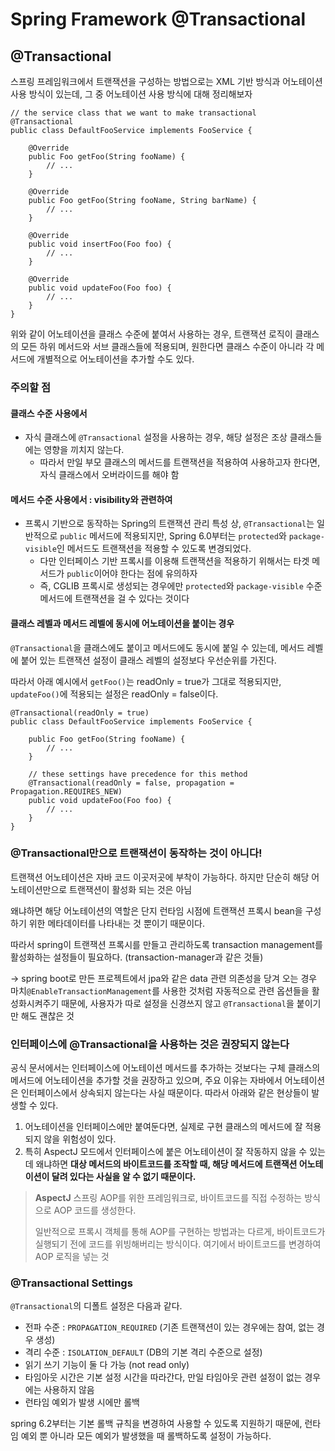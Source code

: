 # Spring Framework @Transactional
## @Transactional
스프링 프레임워크에서 트랜잭션을 구성하는 방법으로는 XML 기반 방식과 어노테이션 사용 방식이 있는데, 그 중 어노테이션 사용 방식에 대해 정리해보자
```
// the service class that we want to make transactional
@Transactional
public class DefaultFooService implements FooService {

	@Override
	public Foo getFoo(String fooName) {
		// ...
	}

	@Override
	public Foo getFoo(String fooName, String barName) {
		// ...
	}

	@Override
	public void insertFoo(Foo foo) {
		// ...
	}

	@Override
	public void updateFoo(Foo foo) {
		// ...
	}
}
```
위와 같이 어노테이션을 클래스 수준에 붙여서 사용하는 경우, 트랜잭션 로직이 클래스의 모든 하위 메서드와 서브 클래스들에 적용되며, 원한다면 클래스 수준이 아니라 각 메서드에 개별적으로 어노테이션을 추가할 수도 있다.
### 주의할 점
#### 클래스 수준 사용에서
- 자식 클래스에 `@Transactional` 설정을 사용하는 경우, 해당 설정은 조상 클래스들에는 영향을 끼치지 않는다.
	- 따라서 만일 부모 클래스의 메서드를 트랜잭션을 적용하여 사용하고자 한다면, 자식 클래스에서 오버라이드를 해야 함
#### 메서드 수준 사용에서 : visibility와 관련하여
- 프록시 기반으로 동작하는 Spring의 트랜잭션 관리 특성 상, `@Transactional`는 일반적으로 `public` 메서드에 적용되지만, Spring 6.0부터는 `protected`와 `package-visible`인 메서드도 트랜잭션을 적용할 수 있도록 변경되었다.
	- 다만 인터페이스 기반 프록시를 이용해 트랜잭션을 적용하기 위해서는 타겟 메서드가 `public`이어야 한다는 점에 유의하자
	- 즉, CGLIB 프록시로 생성되는 경우에만 `protected`와 `package-visible` 수준 메서드에 트랜잭션을 걸 수 있다는 것이다
#### 클래스 레벨과 메서드 레벨에 동시에 어노테이션을 붙이는 경우
`@Transactional`을 클래스에도 붙이고 메서드에도 동시에 붙일 수 있는데, 메서드 레벨에 붙어 있는 트랜잭션 설정이 클래스 레벨의 설정보다 우선순위를 가진다.

따라서 아래 예시에서 `getFoo()`는 readOnly = true가 그대로 적용되지만, `updateFoo()`에 적용되는 설정은 readOnly = false이다.
```
@Transactional(readOnly = true)
public class DefaultFooService implements FooService {

	public Foo getFoo(String fooName) {
		// ...
	}

	// these settings have precedence for this method
	@Transactional(readOnly = false, propagation = Propagation.REQUIRES_NEW)
	public void updateFoo(Foo foo) {
		// ...
	}
}
```
### @Transactional만으로 트랜잭션이 동작하는 것이 아니다!
트랜잭션 어노테이션은 자바 코드 이곳저곳에 부착이 가능하다. 하지만 단순히 해당 어노테이션만으로 트랜잭션이 활성화 되는 것은 아님

왜냐하면 해당 어노테이션의 역할은 단지 런타임 시점에 트랜잭션 프록시 bean을 구성하기 위한 메타데이터를 나타내는 것 뿐이기 때문이다.

따라서 spring이 트랜잭션 프록시를 만들고 관리하도록 transaction management를 활성화하는 설정들이 필요하다. (transaction-manager과 같은 것들)

→ spring boot로 만든 프로젝트에서 jpa와 같은 data 관련 의존성을 당겨 오는 경우 마치`@EnableTransactionManagement`를 사용한 것처럼 자동적으로 관련 옵션들을 활성화시켜주기 때문에, 사용자가 따로 설정을 신경쓰지 않고 `@Transactional`을 붙이기만 해도 괜찮은 것

### 인터페이스에 @Transactional을 사용하는 것은 권장되지 않는다
공식 문서에서는 인터페이스에 어노테이션 메서드를 추가하는 것보다는 구체 클래스의 메서드에 어노테이션을 추가할 것을 권장하고 있으며, 주요 이유는 자바에서 어노테이션은 인터페이스에서 상속되지 않는다는 사실 때문이다.
따라서 아래와 같은 현상들이 발생할 수 있다.
1. 어노테이션을 인터페이스에만 붙여둔다면, 실제로 구현 클래스의 메서드에 잘 적용되지 않을 위험성이 있다.
2. 특히 AspectJ 모드에서 인터페이스에 붙은 어노테이션이 잘 작동하지 않을 수 있는데 왜냐하면 **대상 메서드의 바이트코드를 조작할 때, 해당 메서드에 트랜잭션 어노테이션이 달려 있다는 사실을 알 수 없기 때문이다.**

> **AspectJ**
> 스프링 AOP를 위한 프레임워크로, 바이트코드를 직접 수정하는 방식으로 AOP 코드를 생성한다.
> 
> 일반적으로 프록시 객체를 통해 AOP를 구현하는 방법과는 다르게, 바이트코드가 실행되기 전에 코드를 위빙해버리는 방식이다. 여기에서 바이트코드를 변경하여 AOP 로직을 넣는 것

### @Transactional Settings
 `@Transactional`의 디폴트 설정은 다음과 같다.
 - 전파 수준 : `PROPAGATION_REQUIRED` (기존 트랜잭션이 있는 경우에는 참여, 없는 경우 생성)
 - 격리 수준 : `ISOLATION_DEFAULT` (DB의 기본 격리 수준으로 설정)
 - 읽기 쓰기 기능이 둘 다 가능 (not read only)
 - 타임아웃 시간은 기본 설정 시간을 따라간다, 만일 타임아웃 관련 설정이 없는 경우에는 사용하지 않음
 - 런타임 예외가 발생 시에만 롤백

spring 6.2부터는 기본 롤백 규칙을 변경하여 사용할 수 있도록 지원하기 때문에, 런타임 예외 뿐 아니라 모든 예외가 발생했을 때 롤백하도록 설정이 가능하다.